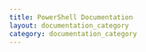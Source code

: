 ```yaml
---
title: PowerShell Documentation
layout: documentation_category
category: documentation_category
---
```

